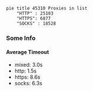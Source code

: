 
```mermaid
pie title 45310 Proxies in list
    "HTTP" : 25103
    "HTTPS": 6877
    "SOCKS" : 18528
```

### Some Info
#### Average Timeout

- mixed: 3.0s
- http: 1.5s
- https: 8.6s
- socks: 6.3s